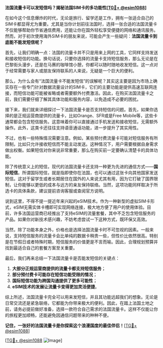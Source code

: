**法国流量卡可以发短信吗？揭秘法国SIM卡的多功能性[[TG💪+ @esim1088](https://t.me/s/esim1088)]**

在如今这个信息爆炸的时代，无论是旅行、留学还是工作，拥有一张适合自己的SIM卡都显得尤为重要。尤其是当你计划前往法国时，选择一张合适的法国流量卡不仅能够帮助你节省通信费用，还能让你在国外轻松享受便捷的网络和通讯服务。然而，对于初次使用海外SIM卡的朋友来说，可能会产生一些疑问：**法国流量卡到底能不能发短信呢？**

首先，让我们明确一点：法国的流量卡并不只是用来上网的工具，它同样支持发送和接收短信的功能。换句话说，只要你选择的流量卡支持短信服务，那么无论是在巴黎街头漫步，还是在马赛的咖啡馆小憩，你都可以随时随地收发短信。这一点对于经常需要与家人或朋友保持联系的人来说，无疑是一个巨大的便利。

那么，为什么会有“法国流量卡不能发短信”的误解呢？其实这主要是因为市场上确实存在一些专门针对数据流量设计的SIM卡，它们的主要功能是提供高速互联网连接，而短信功能可能被省略或者需要额外付费激活。因此，在购买法国流量卡之前，我们需要仔细了解其具体功能和服务内容，以免造成不必要的困扰。

接下来，我们就来详细探讨一下法国流量卡是否支持短信的问题。首先，如果你选择的是正规运营商提供的流量卡，比如Orange、SFR或是Free Mobile等，这些卡通常都会包含短信服务。这意味着你可以直接通过手机发送和接收短信，无需额外操作。此外，这类卡还往往支持语音通话功能，进一步提升了其实用性。

不过，也有一些特殊情况需要注意。例如，某些预付费流量卡可能对短信服务有所限制，比如只允许接收短信而不能主动发送。这种情况下，用户需要根据自身需求做出权衡。如果短信对你来说非常重要，那么在购买前一定要确认清楚卡的具体功能。

除了传统意义上的短信，现代的法国流量卡还支持一种更为先进的通信方式——**国际短信**。所谓国际短信，就是指即使你在法国，也可以通过这张卡向其他国家发送短信。这对于留学生或者长期居住在国外的人来说尤其有用，因为它打破了国界限制，让你能够以更低的成本与远方的亲友保持联络。当然，这项功能同样取决于所选卡的具体条款，建议提前咨询客服或查阅官方说明。

说到这里，不得不提一提近年来兴起的eSIM技术。作为一种新型的虚拟SIM卡形式，eSIM无需实体卡槽即可实现网络连接，极大地方便了用户的使用体验。目前，许多法国运营商已经推出了支持eSIM的流量套餐，其中不乏包含短信服务的产品。如果你对新技术感兴趣，不妨考虑尝试一下这种方式，既环保又高效。

当然，除了功能本身之外，价格也是选择法国流量卡时不可忽视的因素。一般来说，支持短信服务的流量卡会比单纯的数据卡稍贵一些，但性价比依然很高。特别是在节假日或者特殊时期，短信服务的价值更是不言而喻。因此，合理规划预算并找到最适合自己的套餐方案至关重要。

最后，我们再来总结一下法国流量卡是否能发短信的关键点：

1. **大部分正规运营商提供的流量卡都支持短信服务**；
2. **部分预付费卡可能存在短信功能受限的情况**；
3. **国际短信功能为跨国沟通提供了更多可能性**；
4. **eSIM技术的发展让流量卡变得更加灵活便捷**。

综上所述，法国流量卡完全可以用来发短信，并且其功能远超我们的想象。无论是日常交流还是紧急联络，它都能为你带来极大的便利。因此，在踏上法国土地之前，请务必提前做好准备，选择一款符合自己需求的法国流量卡。这样不仅能让你的旅程更加顺畅，还能避免因通信问题带来的种种不便。

**记住，一张好的法国流量卡是你探索这个浪漫国度的最佳伴侣！**[[TG💪+ @esim1088](https://t.me/s/esim1088)]

[[TG💪+ @esim1088](https://t.me/s/esim1088) ![Image](https://i.postimg.cc/4NQfJmqS/Snipaste-2025-05-13-00-14-12.png)]